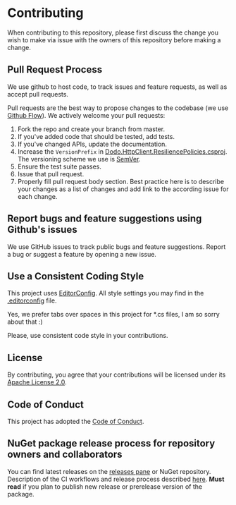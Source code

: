 # Contributing

When contributing to this repository, please first discuss the change you wish to make via issue with the owners of this repository before making a change.

## Pull Request Process

We use github to host code, to track issues and feature requests, as well as accept pull requests.

Pull requests are the best way to propose changes to the codebase (we use [Github Flow](https://guides.github.com/introduction/flow/index.html)). We actively welcome your pull requests:

1. Fork the repo and create your branch from master.
2. If you've added code that should be tested, add tests.
3. If you've changed APIs, update the documentation.
4. Increase the `VersionPrefix` in [Dodo.HttpClient.ResiliencePolicies.csproj](src/Dodo.HttpClient.ResiliencePolicies/Dodo.HttpClient.ResiliencePolicies.csproj). The versioning scheme we use is [SemVer](https://semver.org/).
5. Ensure the test suite passes.
6. Issue that pull request.
7. Properly fill pull request body section. Best practice here is to describe your changes as a list of changes and add link to the according issue for each change.

## Report bugs and feature suggestions using Github's issues

We use GitHub issues to track public bugs and feature suggestions. Report a bug or suggest a feature by opening a new issue.

## Use a Consistent Coding Style

This project uses [EditorConfig](https://editorconfig.org/). All style settings you may find in the [.editorconfig](.editorconfig) file.

Yes, we prefer tabs over spaces in this project for *.cs files, I am so sorry about that :)

Please, use consistent code style in your contributions.

## License

By contributing, you agree that your contributions will be licensed under its [Apache License 2.0](LICENSE).

## Code of Conduct

This project has adopted the [Code of Conduct](./CODE_OF_CONDUCT.md).

## NuGet package release process for repository owners and collaborators

You can find latest releases on the [releases pane](https://github.com/dodopizza/httpclient-resilience-policies/releases) or NuGet repository. Description of the CI workflows and release process described [here](./.github/workflows/CI_AND_RELEASE.md). **Must read** if you plan to publish new release or prerelease version of the package.
